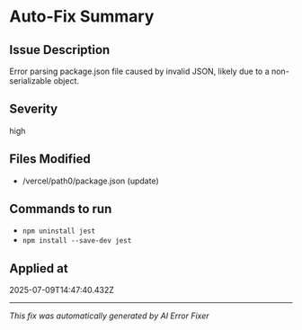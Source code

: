 # Auto-Fix Summary

## Issue Description
Error parsing package.json file caused by invalid JSON, likely due to a non-serializable object.

## Severity
high

## Files Modified
- /vercel/path0/package.json (update)

## Commands to run
- `npm uninstall jest`
- `npm install --save-dev jest`

## Applied at
2025-07-09T14:47:40.432Z

---
*This fix was automatically generated by AI Error Fixer*
